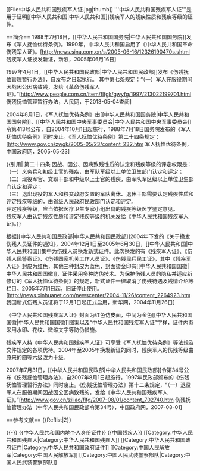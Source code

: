 [[File:中华人民共和国残疾军人证.jpg|thumb]]
'''中华人民共和国残疾军人证'''是用于证明[[中华人民共和国|中华人民共和国]]残疾军人的残疾性质和残疾等级的证件。

==简介==
1988年7月18日，[[中华人民共和国国务院|中华人民共和国国务院]]发布《军人抚恤优待条例》。<ref name=tiaoli/>1990年，中华人民共和国启用了《中华人民共和国革命伤残军人证》。<ref name=sina>[http://news.sina.com.cn/s/2005-06-16/12326190470s.shtml 残疾军人证换发新证，新浪，2005年06月16日]</ref>

1997年4月1日，[[中华人民共和国民政部|中华人民共和国民政部]]发布《伤残抚恤管理暂行办法》，自发布之日起执行。 其中第七条规定：“（一）军人在服役期间因战因公因病致残，发给《革命伤残军人证》。”<ref>[http://www.people.com.cn/item/flfgk/gwyfg/1997/213022199701.html 伤残抚恤管理暂行办法，人民网，于2013-05-04查阅]</ref>

2004年8月1日，《军人抚恤优待条例》由[[中华人民共和国国务院|中华人民共和国国务院]]、[[中华人民共和国中央军事委员会|中华人民共和国中央军事委员会]]令第413号公布，自2004年10月1日起施行，1988年7月18日国务院发布的《军人抚恤优待条例》同时废止。《军人抚恤优待条例》第二十四条规定：<ref name=tiaoli>[http://www.gov.cn/zwgk/2005-05/23/content_232.htm 军人抚恤优待条例，中国政府网，2005-05-23]</ref>

{{引用|
第二十四条 因战、因公、因病致残性质的认定和残疾等级的评定权限是：<br>
（一）义务兵和初级士官的残疾，由军队军级以上单位卫生部门认定和评定；<br>
（二）现役军官、文职干部和中级以上士官的残疾，由军队军区级以上单位卫生部门认定和评定；<br>
（三）退出现役的军人和移交政府安置的军队离休、退休干部需要认定残疾性质和评定残疾等级的，由省级人民政府民政部门认定和评定。<br>
评定残疾等级，应当依据医疗卫生专家小组出具的残疾等级医学鉴定意见。<br>
残疾军人由认定残疾性质和评定残疾等级的机关发给《中华人民共和国残疾军人证》。}}

根据[[中华人民共和国民政部|中华人民共和国民政部]]2004年下发的《关于换发伤残人员证件的通知》，2004年12月1日至2005年6月30日，[[中华人民共和国|中华人民共和国]]集中为伤残人员换发新式证件。此次换发的有《残疾军人证》、《伤残人民警察证》、《伤残国家机关工作人员证》、《伤残民兵民工证》，其中《残疾军人证》封皮为红色，其他三种封皮为蓝色，封面烫金印有[[中华人民共和国国徽|中华人民共和国国徽]]，证件采用多种防伪技术。为保护伤残人员的隐私并适应新修订的《军人抚恤优待条例》的规定，新式证件一律取消了伤残待遇及残情介绍等栏目。2005年7月1日起，旧证停止使用。 <ref>[http://news.xinhuanet.com/newscenter/2004-11/26/content_2264923.htm 我国新式伤残人员证将于12月1日起正式启用，新华网，2004年11月26日]</ref>

《中华人民共和国残疾军人证》封面为红色仿皮面，中间为金色[[中华人民共和国国徽|中华人民共和国国徽]]图案以及“中华人民共和国残疾军人证”字样，证件内页采用水印、花纹、微缩文字等防伪措施。<ref name=sina/>

残疾军人持《中华人民共和国残疾军人证》可享受《军人抚恤优待条例》等法规及文件规定的各项优待。2004年至2005年换发新证的同时，残疾军人的伤残等级由原来的四等六级改为十级。<ref name=sina/>

2007年7月31日，[[中华人民共和国民政部|中华人民共和国民政部]]令第34号公布《伤残抚恤管理办法》，自2007年8月1日起施行，1997年民政部颁布的《伤残抚恤管理暂行办法》同时废止。《伤残抚恤管理办法》第十二条规定，“（一）退役军人在服役期间因战因公因病致残的，发给《中华人民共和国残疾军人证》。”<ref>[http://www.gov.cn/ziliao/flfg/2007-08/01/content_702740.htm 伤残抚恤管理办法（中华人民共和国民政部令第34号），中国政府网，2007-08-01]</ref>

==参考文献==
{{Reflist|2}}

{{-}}
{{中华人民共和国内地个人身份证件}}
{{中国残疾人}}
[[Category:中华人民共和国残疾人|Category:中华人民共和国残疾人]]
[[Category:中华人民共和国政府证件|Category:中华人民共和国政府证件]]
[[Category:中国人民解放军|Category:中国人民解放军]]
[[Category:中国人民武装警察部队|Category:中国人民武装警察部队]]